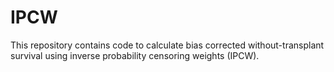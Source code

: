 # IPCW
This repository contains code to calculate bias corrected without-transplant survival using inverse probability censoring weights (IPCW).

